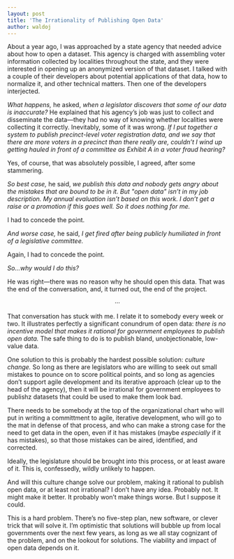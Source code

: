 ```yaml
---
layout: post
title: 'The Irrationality of Publishing Open Data'
author: waldoj
---
```


About a year ago, I was approached by a state agency that needed advice about how to open a dataset. This agency is charged with assembling voter information collected by localities throughout the state, and they were interested in opening up an anonymized version of that dataset. I talked with a couple of their developers about potential applications of that data, how to normalize it, and other technical matters. Then one of the developers interjected.

_What happens,_ he asked, _when a legislator discovers that some of our data is inaccurate?_ He explained that his agency’s job was just to collect and disseminate the data—they had no way of knowing whether localities were collecting it correctly. Inevitably, some of it was wrong. _If I put together a system to publish precinct-level voter registration data, and we say that there are more voters in a precinct than there really are, couldn’t I wind up getting hauled in front of a committee as Exhibit A in a voter fraud hearing?_

Yes, of course, that was absolutely possible, I agreed, after some stammering.

_So best case,_ he said, _we publish this data and nobody gets angry about the mistakes that are bound to be in it. But "open data" isn’t in my job description. My annual evaluation isn’t based on this work. I don’t get a raise or a promotion if this goes well. So it does nothing for me._

I had to concede the point.

_And worse case,_ he said, _I get fired after being publicly humiliated in front of a legislative committee._

Again, I had to concede the point.

_So...why would I do this?_

He was right—there was no reason why he should open this data. That was the end of the conversation, and, it turned out, the end of the project.

<center>···</center>

That conversation has stuck with me. I relate it to somebody every week or two. It illustrates perfectly a significant conundrum of open data: _there is no incentive model that makes it rational for government employees to publish open data._ The safe thing to do is to publish bland, unobjectionable, low-value data.

One solution to this is probably the hardest possible solution: _culture change._ So long as there are legislators who are willing to seek out small mistakes to pounce on to score political points, and so long as agencies don’t support agile development and its iterative approach (clear up to the head of the agency), then it will be irrational for government employees to publishz datasets that could be used to make them look bad.

There needs to be somebody at the top of the organizational chart who will put in writing a committment to agile, iterative development, who will go to the mat in defense of that process, and who can make a strong case for the need to get data in the open, even if it has mistakes (maybe _especially_ if it has mistakes), so that those mistakes can be aired, identified, and corrected.

Ideally, the legislature should be brought into this process, or at least aware of it. This is, confessedly, wildly unlikely to happen.

And will this culture change solve our problem, making it rational to publish open data, or at least not irrational? I don’t have any idea. Probably not. It might make it better. It probably won’t make things worse. But I suppose it could.

This is a hard problem. There’s no five-step plan, new software, or clever trick that will solve it. I’m optimistic that solutions will bubble up from local governments over the next few years, as long as we all stay cognizant of the problem, and on the lookout for solutions. The viability and impact of open data depends on it.
